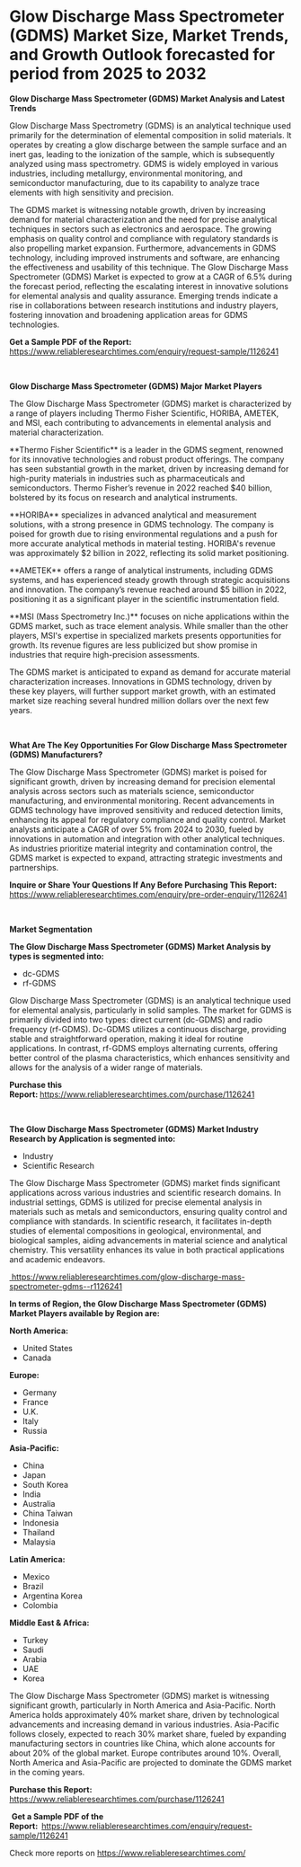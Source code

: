 <p><h1>Glow Discharge Mass Spectrometer (GDMS) Market Size, Market Trends, and Growth Outlook forecasted for period from 2025 to 2032</h1></p><p><strong>Glow Discharge Mass Spectrometer (GDMS) Market Analysis and Latest Trends</strong></p>
<p><p>Glow Discharge Mass Spectrometry (GDMS) is an analytical technique used primarily for the determination of elemental composition in solid materials. It operates by creating a glow discharge between the sample surface and an inert gas, leading to the ionization of the sample, which is subsequently analyzed using mass spectrometry. GDMS is widely employed in various industries, including metallurgy, environmental monitoring, and semiconductor manufacturing, due to its capability to analyze trace elements with high sensitivity and precision.</p><p>The GDMS market is witnessing notable growth, driven by increasing demand for material characterization and the need for precise analytical techniques in sectors such as electronics and aerospace. The growing emphasis on quality control and compliance with regulatory standards is also propelling market expansion. Furthermore, advancements in GDMS technology, including improved instruments and software, are enhancing the effectiveness and usability of this technique. The Glow Discharge Mass Spectrometer (GDMS) Market is expected to grow at a CAGR of 6.5% during the forecast period, reflecting the escalating interest in innovative solutions for elemental analysis and quality assurance. Emerging trends indicate a rise in collaborations between research institutions and industry players, fostering innovation and broadening application areas for GDMS technologies.</p></p>
<p><strong>Get a Sample PDF of the Report:&nbsp;</strong> <a href="https://www.reliableresearchtimes.com/enquiry/request-sample/1126241?utm_campaign=2459&utm_medium=2&utm_source=Github&utm_content=ia&utm_term=24022025&utm_id=glow-discharge-mass-spectrometer-gdms">https://www.reliableresearchtimes.com/enquiry/request-sample/1126241</a></p>
<p>&nbsp;</p>
<p><strong>Glow Discharge Mass Spectrometer (GDMS) Major Market Players</strong></p>
<p><p>The Glow Discharge Mass Spectrometer (GDMS) market is characterized by a range of players including Thermo Fisher Scientific, HORIBA, AMETEK, and MSI, each contributing to advancements in elemental analysis and material characterization.</p><p>**Thermo Fisher Scientific** is a leader in the GDMS segment, renowned for its innovative technologies and robust product offerings. The company has seen substantial growth in the market, driven by increasing demand for high-purity materials in industries such as pharmaceuticals and semiconductors. Thermo Fisher’s revenue in 2022 reached $40 billion, bolstered by its focus on research and analytical instruments.</p><p>**HORIBA** specializes in advanced analytical and measurement solutions, with a strong presence in GDMS technology. The company is poised for growth due to rising environmental regulations and a push for more accurate analytical methods in material testing. HORIBA's revenue was approximately $2 billion in 2022, reflecting its solid market positioning.</p><p>**AMETEK** offers a range of analytical instruments, including GDMS systems, and has experienced steady growth through strategic acquisitions and innovation. The company’s revenue reached around $5 billion in 2022, positioning it as a significant player in the scientific instrumentation field.</p><p>**MSI (Mass Spectrometry Inc.)** focuses on niche applications within the GDMS market, such as trace element analysis. While smaller than the other players, MSI's expertise in specialized markets presents opportunities for growth. Its revenue figures are less publicized but show promise in industries that require high-precision assessments.</p><p>The GDMS market is anticipated to expand as demand for accurate material characterization increases. Innovations in GDMS technology, driven by these key players, will further support market growth, with an estimated market size reaching several hundred million dollars over the next few years.</p></p>
<p>&nbsp;</p>
<p><strong>What Are The Key Opportunities For Glow Discharge Mass Spectrometer (GDMS) Manufacturers?</strong></p>
<p><p>The Glow Discharge Mass Spectrometer (GDMS) market is poised for significant growth, driven by increasing demand for precision elemental analysis across sectors such as materials science, semiconductor manufacturing, and environmental monitoring. Recent advancements in GDMS technology have improved sensitivity and reduced detection limits, enhancing its appeal for regulatory compliance and quality control. Market analysts anticipate a CAGR of over 5% from 2024 to 2030, fueled by innovations in automation and integration with other analytical techniques. As industries prioritize material integrity and contamination control, the GDMS market is expected to expand, attracting strategic investments and partnerships.</p></p>
<p><strong>Inquire or Share Your Questions If Any Before Purchasing This Report:</strong> <a href="https://www.reliableresearchtimes.com/enquiry/pre-order-enquiry/1126241?utm_campaign=2459&utm_medium=2&utm_source=Github&utm_content=ia&utm_term=24022025&utm_id=glow-discharge-mass-spectrometer-gdms">https://www.reliableresearchtimes.com/enquiry/pre-order-enquiry/1126241</a></p>
<p>&nbsp;</p>
<p><strong>Market Segmentation</strong></p>
<p><strong>The Glow Discharge Mass Spectrometer (GDMS) Market Analysis by types is segmented into:</strong></p>
<p><ul><li>dc-GDMS</li><li>rf-GDMS</li></ul></p>
<p><p>Glow Discharge Mass Spectrometer (GDMS) is an analytical technique used for elemental analysis, particularly in solid samples. The market for GDMS is primarily divided into two types: direct current (dc-GDMS) and radio frequency (rf-GDMS). Dc-GDMS utilizes a continuous discharge, providing stable and straightforward operation, making it ideal for routine applications. In contrast, rf-GDMS employs alternating currents, offering better control of the plasma characteristics, which enhances sensitivity and allows for the analysis of a wider range of materials.</p></p>
<p><strong>Purchase this Report:&nbsp;</strong><a href="https://www.reliableresearchtimes.com/purchase/1126241?utm_campaign=2459&utm_medium=2&utm_source=Github&utm_content=ia&utm_term=24022025&utm_id=glow-discharge-mass-spectrometer-gdms">https://www.reliableresearchtimes.com/purchase/1126241</a></p>
<p>&nbsp;</p>
<p><strong>The Glow Discharge Mass Spectrometer (GDMS) Market Industry Research by Application is segmented into:</strong></p>
<p><ul><li>Industry</li><li>Scientific Research</li></ul></p>
<p><p>The Glow Discharge Mass Spectrometer (GDMS) market finds significant applications across various industries and scientific research domains. In industrial settings, GDMS is utilized for precise elemental analysis in materials such as metals and semiconductors, ensuring quality control and compliance with standards. In scientific research, it facilitates in-depth studies of elemental compositions in geological, environmental, and biological samples, aiding advancements in material science and analytical chemistry. This versatility enhances its value in both practical applications and academic endeavors.</p></p>
<p><a href="https://www.reliableresearchtimes.com/glow-discharge-mass-spectrometer-gdms--r1126241?utm_campaign=2459&utm_medium=2&utm_source=Github&utm_content=ia&utm_term=24022025&utm_id=glow-discharge-mass-spectrometer-gdms">&nbsp;https://www.reliableresearchtimes.com/glow-discharge-mass-spectrometer-gdms--r1126241</a></p>
<p><strong>In terms of Region, the Glow Discharge Mass Spectrometer (GDMS) Market Players available by Region are:</strong></p>
<p>
    <p> <strong> North America: </strong>
        <ul>
            <li>United States</li>
            <li>Canada</li>
        </ul>
        </p> 
    <p> <strong> Europe: </strong>
        <ul>
            <li>Germany</li>
            <li>France</li>
            <li>U.K.</li>
            <li>Italy</li>
            <li>Russia</li>
        </ul>
        </p> 
    <p> <strong> Asia-Pacific: </strong>
        <ul>
            <li>China</li>
            <li>Japan</li>
            <li>South Korea</li>
            <li>India</li>
            <li>Australia</li>
            <li>China Taiwan</li>
            <li>Indonesia</li>
            <li>Thailand</li>
            <li>Malaysia</li>
        </ul>
        </p> 
    <p> <strong> Latin America: </strong>
        <ul>
            <li>Mexico</li>
            <li>Brazil</li>
            <li>Argentina Korea</li>
            <li>Colombia</li>
        </ul>
        </p> 
    <p> <strong> Middle East & Africa: </strong>
        <ul>
            <li>Turkey</li>
            <li>Saudi</li>
            <li>Arabia</li>
            <li>UAE</li>
            <li>Korea</li>
        </ul>
    </p>
    </p>
<p><p>The Glow Discharge Mass Spectrometer (GDMS) market is witnessing significant growth, particularly in North America and Asia-Pacific. North America holds approximately 40% market share, driven by technological advancements and increasing demand in various industries. Asia-Pacific follows closely, expected to reach 30% market share, fueled by expanding manufacturing sectors in countries like China, which alone accounts for about 20% of the global market. Europe contributes around 10%. Overall, North America and Asia-Pacific are projected to dominate the GDMS market in the coming years.</p></p>
<p><strong>Purchase this Report: </strong><a href="https://www.reliableresearchtimes.com/purchase/1126241?utm_campaign=2459&utm_medium=2&utm_source=Github&utm_content=ia&utm_term=24022025&utm_id=glow-discharge-mass-spectrometer-gdms">https://www.reliableresearchtimes.com/purchase/1126241</a></p>
<p>&nbsp;<strong>Get a Sample PDF of the Report:&nbsp;&nbsp;</strong><a href="https://www.reliableresearchtimes.com/enquiry/request-sample/1126241?utm_campaign=2459&utm_medium=2&utm_source=Github&utm_content=ia&utm_term=24022025&utm_id=glow-discharge-mass-spectrometer-gdms">https://www.reliableresearchtimes.com/enquiry/request-sample/1126241</a></p>
<p><strong></strong></p>
<p>Check more reports on <a href="https://www.reliableresearchtimes.com/?utm_campaign=2459&utm_medium=2&utm_source=Github&utm_content=ia&utm_term=24022025&utm_id=glow-discharge-mass-spectrometer-gdms">https://www.reliableresearchtimes.com/</a></p>